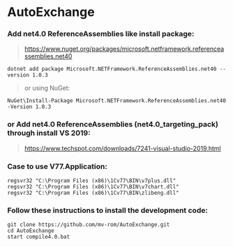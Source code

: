 # AutoExchange

### Add net4.0 ReferenceAssemblies like install package:
> https://www.nuget.org/packages/microsoft.netframework.referenceassemblies.net40
```
dotnet add package Microsoft.NETFramework.ReferenceAssemblies.net40 --version 1.0.3
```
> or using NuGet:
```
NuGet\Install-Package Microsoft.NETFramework.ReferenceAssemblies.net40 -Version 1.0.3
```

### or Add net4.0 ReferenceAssemblies (net4.0_targeting_pack) through install VS 2019:
> https://www.techspot.com/downloads/7241-visual-studio-2019.html


### Case to use V77.Application:
```
regsvr32 "C:\Program Files (x86)\1Cv77\BIN\v7plus.dll"
regsvr32 "C:\Program Files (x86)\1Cv77\BIN\v7chart.dll"
regsvr32 "C:\Program Files (x86)\1Cv77\BIN\zlibeng.dll"
```

### Follow these instructions to install the development code:
```
git clone https://github.com/mv-rom/AutoExchange.git
cd AutoExchange
start compile4.0.bat
```
